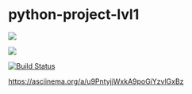 # python-project-lvl1

<a href="https://codeclimate.com/github/codeclimate/codeclimate/maintainability"><img src="https://api.codeclimate.com/v1/badges/a99a88d28ad37a79dbf6/maintainability" /></a>

<a href="https://codeclimate.com/github/codeclimate/codeclimate/test_coverage"><img src="https://api.codeclimate.com/v1/badges/a99a88d28ad37a79dbf6/test_coverage" /></a>

[![Build Status](https://travis-ci.com/pkchuk/python-project-lvl1.svg?branch=master)](https://travis-ci.com/pkchuk/python-project-lvl1)

https://asciinema.org/a/u9PntyjjWxkA9poGiYzvlGxBz
